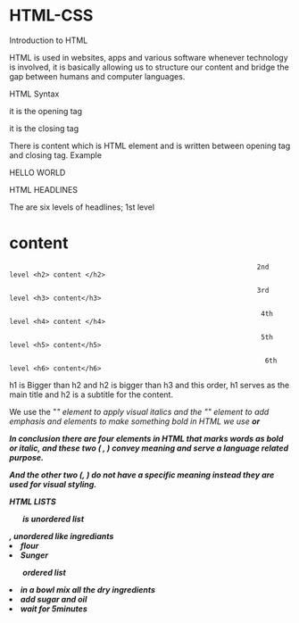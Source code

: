 # HTML-CSS
Introduction to HTML 

HTML is used in websites, apps and various software whenever technology is involved, it is basically allowing us to structure our content and bridge the gap between humans and computer languages. 

HTML Syntax  

<p> it is the opening tag 

</p> it is the closing tag 

There is content which is HTML element and is written between opening tag and closing tag. Example <p> HELLO WORLD </p> 

HTML HEADLINES 

The are six levels of headlines; 1st level <h1> content </h1> 

                                                                  2nd level <h2> content </h2> 

                                                                  3rd level <h3> content</h3> 

                                                                   4th level <h4> content </h4> 

                                                                   5th level <h5> content</h5> 

                                                                    6th level <h6> content</h6> 

h1 is Bigger than h2 and h2 is bigger than h3 and this order, h1 serves as the main title and h2 is a subtitle for the content. 

 We use the "<i>" element to apply visual italics and the "<em>" element to add emphasis and elements to make something bold in HTML we use <strong> or <b> 

In conclusion there are four elements in HTML that marks words as bold or italic, and these two (<em> , <strong>) convey meaning and serve a language related purpose. 

And the other two (<i>, <b>) do not have a specific meaning instead they are used for visual styling. 

HTML LISTS 

<ul> is unordered list </ul>, unordered like ingrediants 

<li>flour</li> 

<li>Sunger</li> 

<ol> ordered list </ol>  

<li>in a bowl mix all the dry ingredients</li> 

<li>add sugar and oil</li> 

<li>wait for 5minutes</li> 

 
